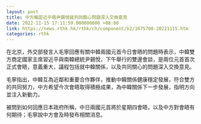 ```yaml
---
layout: post
title: 中方稱習近平晤尹錫悅就共同關心問題深入交換意見
date: 2022-11-15 17:11:59.000000000 +08:00
link: https://news.rthk.hk/rthk/ch/component/k2/1675700-20221115.htm
categories: rthk
---
```


在北京，外交部發言人毛寧回應有關中韓兩國元首今日會晤的問題時表示，中韓雙方商定國家主席習近平與南韓總統尹錫悅，下午舉行的雙邊會談，是兩位元首首次正式會晤，意義重大，議程包括就中韓關係，以及共同關心的問題深入交換意見。

毛寧指出，中韓互為近鄰和重要合作夥伴，推動中韓關係健康穩定發展，符合雙方的共同努力，中方希望今次會晤取得積極成果，為中韓關係下一步發展，指明方向並注入新動力。

被問到如何回應日本政府所稱，中日兩國元首將於星期四會晤，以及中方對會晤有何期待；毛寧說中方會及時發布相關消息。

